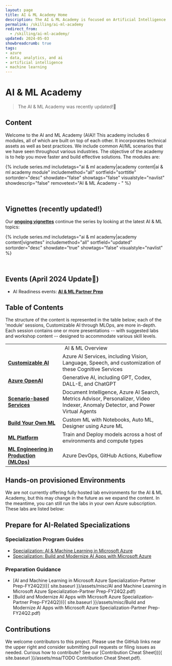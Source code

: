```yaml
---
layout: page
title: AI & ML Academy Home
description: The AI & ML Academy is focused on Artificial Intelligence and Machine Learning on the Microsoft Azure platform. 
permalink: /skilling/ai-ml-academy
redirect_from:
  - /skilling/ai-ml-academy/
updated: 2024-05-03
showbreadcrumb: true
tags:
- azure
- data, analytics, and ai
- artificial intelligence
- machine learning
---
```


# AI & ML Academy

> The AI & ML Academy was recently updated!🎉

## Content

Welcome to the AI and ML Academy (AIA)! This academy includes 6 modules, all of which are built on top of each other. It incorporates technical assets as well as best practices. We include common AI/ML scenarios that we have seen throughout various industries. The objective of the academy is to help you move faster and build effective solutions. The modules are:

{% include series.md 
    includetags="ai & ml academy|academy content|ai & ml academy module" 
    includemethod="all" 
    sortfield="sorttitle" sortorder="desc" showdate="false" showtags="false" 
    visualstyle="navlist" showdescrip="false" removetext="AI & ML Academy - " 
%}


<div>&nbsp;</div>


## Vignettes (recently updated!)

Our **[ongoing vignettes](/PartnerResources/skilling/ai-ml-academy/vignettes)** continue the series by looking at the latest AI & ML topics:

{% include series.md 
    includetags="ai & ml academy|academy content|vignettes" 
    includemethod="all" 
    sortfield="updated" sortorder="desc" showdate="true" showtags="false" 
    visualstyle="navlist"
%}


<div>&nbsp;</div>


## Events (April 2024 Update📰)

- AI Readiness events: **[AI & ML Partner Prep](https://aka.ms/AIMLPartnerPrep)**


## Table of Contents

The structure of the content is represented in the table below; each of the 'module' sessions, Customizable AI through MLOps, are more in-depth. Each session contains one or more presentations -- with suggested labs and workshop content -- designed to accommodate various skill levels.

<table>
<tr>
<td colspan="2" style="text-align: center;">AI & ML Overview</td>
</tr>
<tr>
<td><b><a href="https://microsoft.github.io/PartnerResources/skilling/ai-ml-academy/prebuilt-ai">Customizable AI</a></b></td>
<td>Azure AI Services, including Vision, Language, Speech, and customization of these Cognitive Services</td>
</tr>
<tr>
<td><b><a href="https://microsoft.github.io/PartnerResources/skilling/ai-ml-academy/openai">Azure OpenAI</a></b></td>
<td>
Generative AI, including GPT, Codex, DALL-E, and ChatGPT
</td>
</tr>
<tr>
<td><b><a href="https://microsoft.github.io/PartnerResources/skilling/ai-ml-academy/applied-ai">Scenario-based Services</a></b></td>
<td> Document Intelligence, Azure AI Search, Metrics Advisor, Personalizer, Video Indexer, Anomaly Detector, and Power Virtual Agents</td>
</tr>
<tr>
<td><b><a href="https://microsoft.github.io/PartnerResources/skilling/ai-ml-academy/build-your-own-ml">Build Your Own ML</a></b></td>
<td>Custom ML with Notebooks, Auto ML, Designer using Azure ML</td>
</tr>
<tr>
<td><b><a href="https://microsoft.github.io/PartnerResources/skilling/ai-ml-academy/aml-plat">ML Platform</a></b></td>
<td>Train and Deploy models across a host of environments and compute types</td>
</tr>
<tr>
<td><b><a href="https://microsoft.github.io/PartnerResources/skilling/ai-ml-academy/mlops">ML Engineering in Production (MLOps)</a></b></td>
<td>Azure DevOps, GitHub Actions, Kubeflow
</td>
</tr>
</table>

## Hands-on provisioned Environments

We are not currently offering fully hosted lab environments for the AI & ML Academy, but this may change in the future as we expand the content. In the meantime, you can still run the labs in your own Azure subscription. These labs are listed below:

## Prepare for AI-Related Specializations

### Specialization Program Guides
* [Specialization: AI & Machine Learning in Microsoft Azure](https://partner.microsoft.com/en-us/partnership/specialization/ai-and-machine-learning)
* [Specialization: Build and Modernize AI Apps with Microsoft Azure](https://partner.microsoft.com/en-us/partnership/specialization/build-and-modernize-ai-apps)

### Preparation Guidance
* [AI and Machine Learning in Microsoft Azure Specialization-Partner Prep-FY24Q2]({{ site.baseurl }}/assets/misc/AI and Machine Learning in Microsoft Azure Specialization-Partner Prep-FY24Q2.pdf)
* [Build and Modernize AI Apps with Microsoft Azure Specialization-Partner Prep-FY24Q2]({{ site.baseurl }}/assets/misc/Build and Modernize AI Apps with Microsoft Azure Specialization-Partner Prep-FY24Q2.pdf)

## Contributions

We welcome contributors to this project. Please use the GitHub links near the upper right and consider submitting pull requests or filing issues as needed. Curious how to contribute? See our [Contribution Cheat Sheet]({{ site.baseurl }}/assets/msa/TODO Contribution Cheat Sheet.pdf).